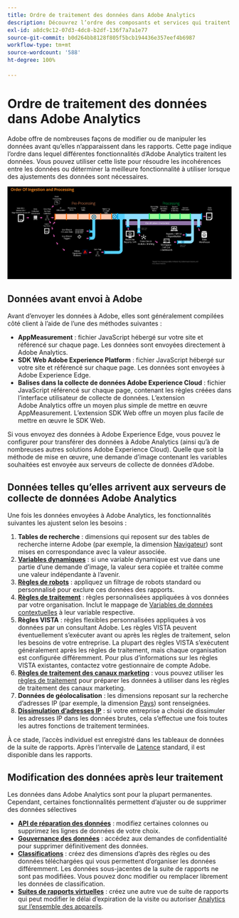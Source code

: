```yaml
---
title: Ordre de traitement des données dans Adobe Analytics
description: Découvrez l’ordre des composants et services qui traitent les données dans Adobe Analytics.
exl-id: a8dc9c12-07d3-4dc8-b2df-136f7a7a1e77
source-git-commit: b0d264bb8128f805f5bcb194436e357eef4b6987
workflow-type: tm+mt
source-wordcount: '588'
ht-degree: 100%

---
```


# Ordre de traitement des données dans Adobe Analytics

Adobe offre de nombreuses façons de modifier ou de manipuler les données avant qu’elles n’apparaissent dans les rapports. Cette page indique l’ordre dans lequel différentes fonctionnalités d’Adobe Analytics traitent les données. Vous pouvez utiliser cette liste pour résoudre les incohérences entre les données ou déterminer la meilleure fonctionnalité à utiliser lorsque des ajustements des données sont nécessaires.

![Ordre de traitement](assets/processing-order.png)

## Données avant envoi à Adobe

Avant d’envoyer les données à Adobe, elles sont généralement compilées côté client à l’aide de l’une des méthodes suivantes :

* **AppMeasurement** : fichier JavaScript hébergé sur votre site et référencé sur chaque page. Les données sont envoyées directement à Adobe Analytics.
* **SDK Web Adobe Experience Platform** : fichier JavaScript hébergé sur votre site et référencé sur chaque page. Les données sont envoyées à Adobe Experience Edge.
* **Balises dans la collecte de données Adobe Experience Cloud** : fichier JavaScript référencé sur chaque page, contenant les règles créées dans l’interface utilisateur de collecte de données. L’extension Adobe Analytics offre un moyen plus simple de mettre en œuvre AppMeasurement. L’extension SDK Web offre un moyen plus facile de mettre en œuvre le SDK Web.

Si vous envoyez des données à Adobe Experience Edge, vous pouvez le configurer pour transférer des données à Adobe Analytics (ainsi qu’à de nombreuses autres solutions Adobe Experience Cloud). Quelle que soit la méthode de mise en œuvre, une demande d’image contenant les variables souhaitées est envoyée aux serveurs de collecte de données d’Adobe.

## Données telles qu’elles arrivent aux serveurs de collecte de données Adobe Analytics

Une fois les données envoyées à Adobe Analytics, les fonctionnalités suivantes les ajustent selon les besoins :

1. **Tables de recherche** : dimensions qui reposent sur des tables de recherche interne Adobe (par exemple, la dimension [Navigateur](/help/components/dimensions/browser.md)) sont mises en correspondance avec la valeur associée.
2. [**Variables dynamiques**](/help/implement/vars/page-vars/dynamic-variables.md) : si une variable dynamique est vue dans une partie d’une demande d’image, la valeur sera copiée et traitée comme une valeur indépendante à l’avenir.
3. [**Règles de robots**](/help/admin/admin/c-manage-report-suites/c-edit-report-suites/general/bot-removal/bot-rules.md) : appliquez un filtrage de robots standard ou personnalisé pour exclure ces données des rapports.
4. [**Règles de traitement**](/help/admin/admin/c-manage-report-suites/c-edit-report-suites/general/c-processing-rules/processing-rules.md) : règles personnalisées appliquées à vos données par votre organisation. Inclut le mappage de [Variables de données contextuelles](/help/implement/vars/page-vars/contextdata.md) à leur variable respective.
5. **Règles VISTA** : règles flexibles personnalisées appliquées à vos données par un consultant Adobe. Les règles VISTA peuvent éventuellement s’exécuter avant ou après les règles de traitement, selon les besoins de votre entreprise. La plupart des règles VISTA s’exécutent généralement après les règles de traitement, mais chaque organisation est configurée différemment. Pour plus d’informations sur les règles VISTA existantes, contactez votre gestionnaire de compte Adobe.
6. [**Règles de traitement des canaux marketing**](/help/admin/admin/c-manage-report-suites/c-edit-report-suites/marketing-channels/c-rules.md) : vous pouvez utiliser les [règles de traitement](/help/admin/admin/c-manage-report-suites/c-edit-report-suites/general/c-processing-rules/processing-rules.md) pour préparer les données à utiliser dans les règles de traitement des canaux marketing.
7. **Données de géolocalisation** : les dimensions reposant sur la recherche d’adresses IP (par exemple, la dimension [Pays](/help/components/dimensions/countries.md)) sont renseignées.
8. [**Dissimulation d’adresses IP**](/help/admin/admin/c-manage-report-suites/c-edit-report-suites/general/general-acct-settings-admin.md) : si votre entreprise a choisi de dissimuler les adresses IP dans les données brutes, cela s’effectue une fois toutes les autres fonctions de traitement terminées.

À ce stade, l’accès individuel est enregistré dans les tableaux de données de la suite de rapports. Après l’intervalle de [Latence](latency.md) standard, il est disponible dans les rapports.

## Modification des données après leur traitement

Les données dans Adobe Analytics sont pour la plupart permanentes. Cependant, certaines fonctionnalités permettent d’ajuster ou de supprimer des données sélectives 

* [**API de réparation des données**](https://developer.adobe.com/analytics-apis/docs/2.0/guides/endpoints/data-repair/) : modifiez certaines colonnes ou supprimez les lignes de données de votre choix.
* [**Gouvernance des données**](/help/admin/c-data-governance/an-gdpr-workflow.md) : accédez aux demandes de confidentialité pour supprimer définitivement des données.
* [**Classifications**](/help/components/classifications/c-classifications.md) : créez des dimensions d’après des règles ou des données téléchargées qui vous permettent d’organiser les données différemment. Les données sous-jacentes de la suite de rapports ne sont pas modifiées. Vous pouvez donc modifier ou remplacer librement les données de classification.
* [**Suites de rapports virtuelles**](/help/components/vrs/vrs-about.md) : créez une autre vue de suite de rapports qui peut modifier le délai d’expiration de la visite ou autoriser [Analytics sur l’ensemble des appareils](/help/components/cda/overview.md).
